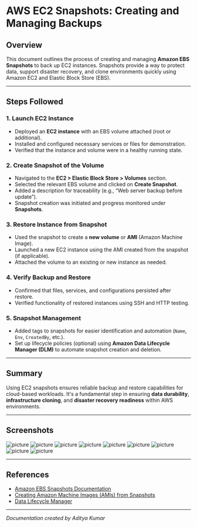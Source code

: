 # AWS EC2 Snapshots: Creating and Managing Backups

## Overview

This document outlines the process of creating and managing **Amazon EBS Snapshots** to back up EC2 instances. Snapshots provide a way to protect data, support disaster recovery, and clone environments quickly using Amazon EC2 and Elastic Block Store (EBS).

---

## Steps Followed

### 1. Launch EC2 Instance
- Deployed an **EC2 instance** with an EBS volume attached (root or additional).
- Installed and configured necessary services or files for demonstration.
- Verified that the instance and volume were in a healthy running state.

### 2. Create Snapshot of the Volume
- Navigated to the **EC2 > Elastic Block Store > Volumes** section.
- Selected the relevant EBS volume and clicked on **Create Snapshot**.
- Added a description for traceability (e.g., “Web server backup before update”).
- Snapshot creation was initiated and progress monitored under **Snapshots**.

### 3. Restore Instance from Snapshot
- Used the snapshot to create a **new volume** or **AMI** (Amazon Machine Image).
- Launched a new EC2 instance using the AMI created from the snapshot (if applicable).
- Attached the volume to an existing or new instance as needed.

### 4. Verify Backup and Restore
- Confirmed that files, services, and configurations persisted after restore.
- Verified functionality of restored instances using SSH and HTTP testing.

### 5. Snapshot Management
- Added tags to snapshots for easier identification and automation (`Name`, `Env`, `CreatedBy`, etc.).
- Set up lifecycle policies (optional) using **Amazon Data Lifecycle Manager (DLM)** to automate snapshot creation and deletion.

---

## Summary

Using EC2 snapshots ensures reliable backup and restore capabilities for cloud-based workloads. It's a fundamental step in ensuring **data durability**, **infrastructure cloning**, and **disaster recovery readiness** within AWS environments.

---

## Screenshots

![picture](./screenshots/Screenshot%20from%202025-06-05%2012-29-55.png)
![picture](./screenshots/Screenshot%20from%202025-06-05%2012-29-50.png)
![picture](./screenshots/Screenshot%20from%202025-06-05%2012-29-42.png)
![picture](./screenshots/Screenshot%20from%202025-06-05%2012-29-34.png)
![picture](./screenshots/Screenshot%20from%202025-06-05%2012-29-08.png)
![picture](./screenshots/Screenshot%20from%202025-06-05%2012-25-39.png)
![picture](./screenshots/Screenshot%20from%202025-06-05%2012-22-43.png)
![picture](./screenshots/Screenshot%20from%202025-06-05%2012-18-36.png)
![picture](./screenshots/Screenshot%20from%202025-06-05%2012-16-59.png)

---

## References

- [Amazon EBS Snapshots Documentation](https://docs.aws.amazon.com/AWSEC2/latest/UserGuide/EBSSnapshots.html)
- [Creating Amazon Machine Images (AMIs) from Snapshots](https://docs.aws.amazon.com/AWSEC2/latest/UserGuide/creating-amis.html)
- [Data Lifecycle Manager](https://docs.aws.amazon.com/AWSEC2/latest/UserGuide/snapshot-lifecycle.html)

---

*Documentation created by Aditya Kumar*
